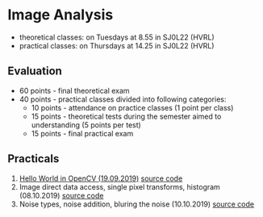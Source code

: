 # Image Analysis

- theoretical classes: on Tuesdays at 8.55 in SJ0L22 (HVRL)
- practical classes: on Thursdays at 14.25 in SJ0L22 (HVRL)

## Evaluation

- 60 points - final theoretical exam
- 40 points - practical classes divided into following categories:  
  - 10 points - attendance on practice classes (1 point per class)
  - 15 points - theoretical tests during the semester aimed to understanding (5 points per test)
  - 15 points - final practical exam

## Practicals

1. [Hello World in OpenCV (19.09.2019)](./resources/practical_01.md) [source code](./src/Practical_01)
2. Image direct data access, single pixel transforms, histogram (08.10.2019) [source code](./src/Practical_02)
3. Noise types, noise addition, bluring the noise (10.10.2019) [source code](./src/Practical_03)
